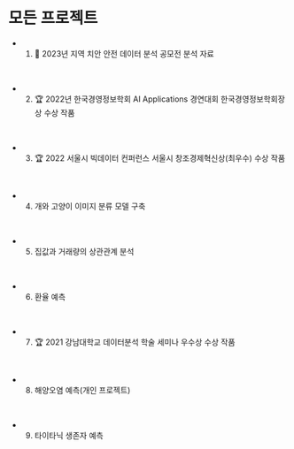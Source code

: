 # 모든 프로젝트
* 1)  🌳 2023년 지역 치안 안전 데이터 분석 공모전 분석 자료
<br>

* 2)  🏆 2022년 한국경영정보학회 AI Applications 경연대회 한국경영정보학회장상 수상 작품
<br>

* 3)  🏆 2022 서울시 빅데이터 컨퍼런스 서울시 창조경제혁신상(최우수) 수상 작품
<br>

* 4)  개와 고양이 이미지 분류 모델 구축
<br>

* 5)  집값과 거래량의 상관관계 분석
<br>

* 6)  환율 예측
<br>

* 7)  🏆 2021 강남대학교 데이터분석 학술 세미나 우수상 수상 작품
<br>

* 8)  해양오염 예측(개인 프로젝트)
<br>

* 9)  타이타닉 생존자 예측

